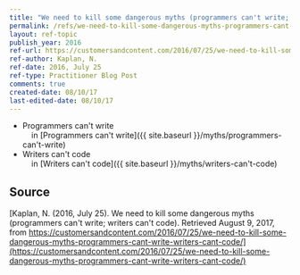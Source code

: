 ```yaml
---
title: "We need to kill some dangerous myths (programmers can't write; writers can't code)"
permalink: /refs/we-need-to-kill-some-dangerous-myths-programmers-cant-write-writers-cant-code
layout: ref-topic
publish_year: 2016
ref-url: https://customersandcontent.com/2016/07/25/we-need-to-kill-some-dangerous-myths-programmers-cant-write-writers-cant-code/
ref-author: Kaplan, N.
ref-date: 2016, July 25
ref-type: Practitioner Blog Post
comments: true
created-date: 08/10/17
last-edited-date: 08/10/17
---
```


* Programmers can't write<br />&nbsp;&nbsp;&nbsp;&nbsp;in [Programmers can't write]({{ site.baseurl }}/myths/programmers-can't-write)
* Writers can't code<br />&nbsp;&nbsp;&nbsp;&nbsp;in [Writers can't code]({{ site.baseurl }}/myths/writers-can't-code)

## Source

[Kaplan, N. (2016, July 25). We need to kill some dangerous myths (programmers can't write; writers can't code). Retrieved August 9, 2017, from https://customersandcontent.com/2016/07/25/we-need-to-kill-some-dangerous-myths-programmers-cant-write-writers-cant-code/](https://customersandcontent.com/2016/07/25/we-need-to-kill-some-dangerous-myths-programmers-cant-write-writers-cant-code/)
